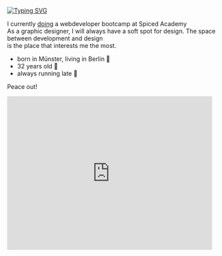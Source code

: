 [![Typing SVG](https://readme-typing-svg.demolab.com?font=Fira+Code&weight=800&pause=1000&color=000000&random=false&width=435&height=30&lines=Hi+there+I+am+Sofia)](https://git.io/typing-svg)

I currently [doing](https://media.giphy.com/media/JIX9t2j0ZTN9S/giphy.gif)
a webdeveloper bootcamp at Spiced Academy <br>
As a graphic designer, I will always have a soft spot for design. The space between development and design <br> is the place that interests me the most.

- born in Münster, living in Berlin :round_pushpin:
- 32 years old :angel:
- always running late :runner:

Peace out!
<iframe src="https://giphy.com/embed/IwTWTsUzmIicM" width="480" height="359" frameBorder="0" class="giphy-embed" allowFullScreen></iframe>

<!--
## Hi there <img src="https://raw.githubusercontent.com/ABSphreak/ABSphreak/master/gifs/Hi.gif" width="30px"> I am Sofia **cavelius/cavelius** is a ✨ _special_ ✨ repository because its `README.md` (this file) appears on your GitHub profile.

Here are some ideas to get you started:

- 🔭 I’m currently working on ...
- 🌱 I’m currently learning ...
- 👯 I’m looking to collaborate on ...
- 🤔 I’m looking for help with ...
- 💬 Ask me about ...
- 📫 How to reach me: ...
- 😄 Pronouns: ...
- ⚡ Fun fact: ...
-->
